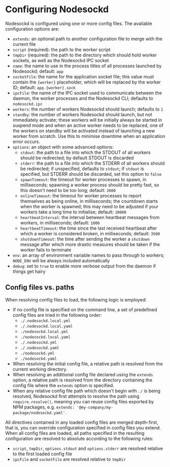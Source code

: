 # Configuring Nodesockd

Nodesockd is configured using one or more config files. The available
configuration options are:

 - `extends`: an optional path to another configuration file to merge with the
   current file
 - `script` (required): the path to the worker script
 - `tmpDir` (required): the path to the directory which should hold worker
   sockets, as well as the Nodesockd IPC socket
 - `name`: the name to use in the process titles of all processes launched
   by Nodesockd; default: `app`
 - `socketFile`: the name for the application socket file; this value must
   contain the `{worker}` placeholder, which will be replaced by the worker ID;
   default: `app.{worker}.sock`
 - `ipcFile`: the name of the IPC socket used to communicate between the daemon,
   the worker processes and the Nodesockd CLI; defaults to `nodesockd.ipc`
 - `workers`: the number of workers Nodesockd should launch; defaults to `1`
 - `standby`: the number of workers Nodesockd should launch, but not immediately
   activate; these workers will be initially always be started in suspend mode
   and when an active worker needs to be replaced, one of the workers on standby
   will be activated instead of launching a new worker from scratch. Use this
   to minimise downtime when an application error occurs.
 - `options`: an object with some advanced options:
   - `stdout`: the path to a file into which the STDOUT of all workers should
     be redirected; by default STDOUT is discarded
   - `stderr`: the path to a file into which the STDERR of all workers should
     be redirected; if unspecified, defaults to `stdout`; if `stdout` is
     specified, but STDERR should be discarded, set this option to `false`
   - `spawnTimeout`: the timeout for worker processes to spawn, in milliseconds;
     spawning a worker process should be pretty fast, so this doesn't need to be
     too long; default: `2000`
   - `onlineTimeout`: the timeout for worker processes to report themselves as
     being online, in milliseconds; the countdown starts when the worker is
     spawned; this may need to be adjusted if your workers take a long time
     to initialise; default: `10000`
   - `heartbeatInterval`: the interval between heartbeat messages from workers,
     in milliseconds; default: `1000`
   - `heartbeatTimeout`: the time since the last received heartbeat after which
     a worker is considered broken, in milliseconds; default: `3500`
   - `shutdownTimeout`: the time after sending the worker a `shutdown` message
     after which more drastic measures should be taken if the worker fails
     to terminate
 - `env`: an array of environment variable names to pass through to workers;
   `NODE_ENV` will be always included automatically
 - `debug`: set to `true` to enable more verbose output from the daemon if
   things get hairy


## Config files vs. paths

When resolving config files to load, the following logic is employed:
 - If no config file is specified on the command line,
   a set of predefined config files are tried in the following order:
   - `./.nodesockd.local.yml`
   - `./.nodesockd.local.yaml`
   - `./nodesockd.local.yml`
   - `./nodesockd.local.yaml`
   - `./.nodesockd.yml`
   - `./.nodesockd.yaml`
   - `./nodesockd.yml`
   - `./nodesockd.yaml`
 - When resolving the initial config file, a relative path is resolved
   from the current working directory.
 - When resolving an additional config file declared using the `extends`
   option, a relative path is resolved from the directory containing the
   config file where the `extends` option is specified.
 - When any relative config file path which doesn't begin with `./` is being
   resolved, Nodesockd first attempts to resolve the path using `require.resolve()`,
   meaning you can reuse config files exported by NPM packages, e.g.
   `extends: '@my-company/my-package/nodesockd.yaml'`.

All directives contained in any loaded config files are merged depth-first,
that is, you can override configuration specified in config files you extend.
When all config files are loaded, all paths specified in the resulting
configuration are resolved to absolute according to the following rules:
 - `script`, `tmpDir`, `options.stdout` and `options.stderr` are resolved
   relative to the first loaded config file
 - `ipcFile` and `socketFile` are resolved relative to `tmpDir`
